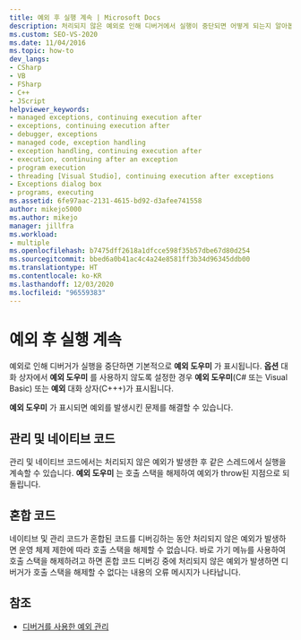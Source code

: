 ```yaml
---
title: 예외 후 실행 계속 | Microsoft Docs
description: 처리되지 않은 예외로 인해 디버거에서 실행이 중단되면 어떻게 되는지 알아봅니다. 동일한 스레드에서 실행을 계속할 수 있습니다.
ms.custom: SEO-VS-2020
ms.date: 11/04/2016
ms.topic: how-to
dev_langs:
- CSharp
- VB
- FSharp
- C++
- JScript
helpviewer_keywords:
- managed exceptions, continuing execution after
- exceptions, continuing execution after
- debugger, exceptions
- managed code, exception handling
- exception handling, continuing execution after
- execution, continuing after an exception
- program execution
- threading [Visual Studio], continuing execution after exceptions
- Exceptions dialog box
- programs, executing
ms.assetid: 6fe97aac-2131-4615-bd92-d3afee741558
author: mikejo5000
ms.author: mikejo
manager: jillfra
ms.workload:
- multiple
ms.openlocfilehash: b7475dff2618a1dfcce598f35b57dbe67d80d254
ms.sourcegitcommit: bbed6a0b41ac4c4a24e8581ff3b34d96345ddb00
ms.translationtype: HT
ms.contentlocale: ko-KR
ms.lasthandoff: 12/03/2020
ms.locfileid: "96559383"
---
```

# <a name="continuing-execution-after-an-exception"></a>예외 후 실행 계속
예외로 인해 디버거가 실행을 중단하면 기본적으로 **예외 도우미** 가 표시됩니다. **옵션** 대화 상자에서 **예외 도우미** 를 사용하지 않도록 설정한 경우 **예외 도우미**(C# 또는 Visual Basic) 또는 **예외** 대화 상자(C+++)가 표시됩니다.

 **예외 도우미** 가 표시되면 예외를 발생시킨 문제를 해결할 수 있습니다.

## <a name="managed-and-native-code"></a>관리 및 네이티브 코드
 관리 및 네이티브 코드에서는 처리되지 않은 예외가 발생한 후 같은 스레드에서 실행을 계속할 수 있습니다. **예외 도우미** 는 호출 스택을 해제하여 예외가 throw된 지점으로 되돌립니다.

## <a name="mixed-code"></a>혼합 코드
 네이티브 및 관리 코드가 혼합된 코드를 디버깅하는 동안 처리되지 않은 예외가 발생하면 운영 체제 제한에 따라 호출 스택을 해제할 수 없습니다. 바로 가기 메뉴를 사용하여 호출 스택을 해제하려고 하면 혼합 코드 디버깅 중에 처리되지 않은 예외가 발생하면 디버거가 호출 스택을 해제할 수 없다는 내용의 오류 메시지가 나타납니다.

## <a name="see-also"></a>참조

- [디버거를 사용한 예외 관리](../debugger/managing-exceptions-with-the-debugger.md)